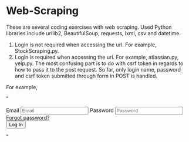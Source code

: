 # Web-Scraping
These are several coding exercises with web scraping. Used Python libraries include urllib2, BeautifulSoup, requests, lxml, csv and datetime.

1. Login is not required when accessing the url. For example, StockScraping.py.
2. Login is required when accessing the url. For example, atlassian.py, yelp.py. The most confusing part is to do with csrf token in regards to how to pass it to the post request. So far, only login name, password and csrf token submitted through form in POST is handled.

For example,

 "
 <form action="/login" class="yform" id="ajax-login" method="POST">
        <input     type="hidden"    name="csrftok"    class="csrftok" value="cc0e797ca9b2659794c029e74c2ca81799f06e61e21fa7e412ca3a5643ef778f">
                <label class="placeholder-sub">Email</label>
                <input id="email" name="email" placeholder="Email" required="required" type="email" value="">
                <label class="placeholder-sub">Password</label>
                <input id="password" name="password" placeholder="Password" required="required" type="password" value="">
                <div class="forgot-password">
                    <a href="/forgot" class="forgot-link">Forgot password?</a></small>
                </div>
                <div class="captcha login-captcha"></div>
                <button type="submit" value="submit" class="ybtn ybtn--primary submit ybtn-full"><span>Log In</span></button>
    </form>
  "
 
